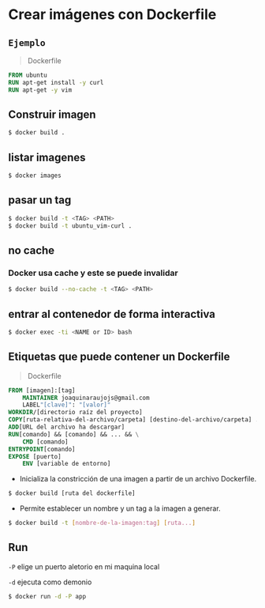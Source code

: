 # Crear imágenes con Dockerfile
## `Ejemplo`
> Dockerfile
``` Dockerfile
FROM ubuntu
RUN apt-get install -y curl
RUN apt-get -y vim
```

## Construir imagen
``` bash
$ docker build .
```

## listar imagenes 
``` bash
$ docker images
```

## pasar un tag
``` bash
$ docker build -t <TAG> <PATH>
$ docker build -t ubuntu_vim-curl .
``` 
## no cache
### Docker usa cache y este se puede invalidar
``` bash
$ docker build --no-cache -t <TAG> <PATH>
```

## entrar al contenedor de forma interactiva
``` bash
$ docker exec -ti <NAME or ID> bash
```
## Etiquetas que puede contener un Dockerfile
> Dockerfile
``` Dockerfile
FROM [imagen]:[tag]
    MAINTAINER joaquinaraujojs@gmail.com
    LABEL"[clave]": "[valor]"
WORKDIR/[directorio raíz del proyecto]
COPY[ruta-relativa-del-archivo/carpeta] [destino-del-archivo/carpeta] ./
ADD[URL del archivo ha descargar]
RUN[comando] && [comando] && ... && \
    CMD [comando]
ENTRYPOINT[comando]
EXPOSE [puerto]
    ENV [variable de entorno]
```
- Inicializa la constricción de una imagen a partir de un archivo Dockerfile.
``` bash
$ docker build [ruta del dockerfile] 
```
- Permite establecer un nombre y un tag a la imagen a generar.
``` bash
$ docker build -t [nombre-de-la-imagen:tag] [ruta...]
```

## Run 
`-P` elige un puerto aletorio en mi maquina local

`-d` ejecuta como demonio
``` bash
$ docker run -d -P app
```